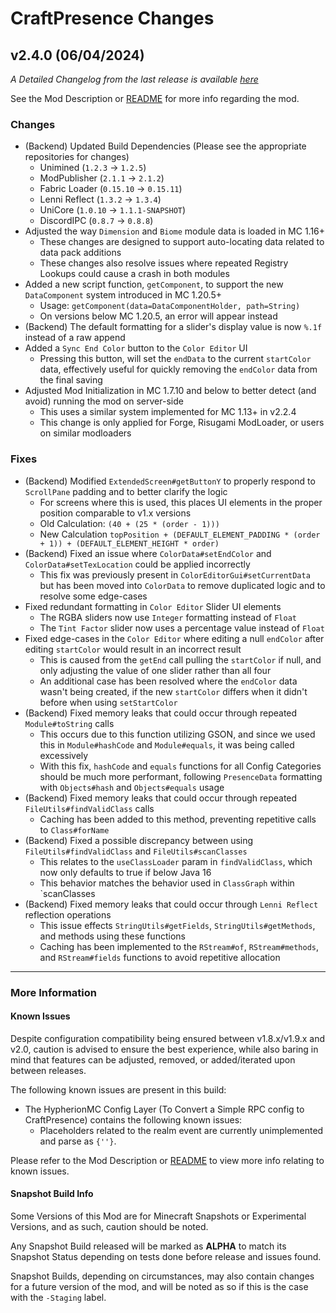 # CraftPresence Changes

## v2.4.0 (06/04/2024)

_A Detailed Changelog from the last release is
available [here](https://gitlab.com/CDAGaming/CraftPresence/-/compare/release%2Fv2.3.9...release%2Fv2.4.0)_

See the Mod Description or [README](https://gitlab.com/CDAGaming/CraftPresence) for more info regarding the mod.

### Changes

* (Backend) Updated Build Dependencies (Please see the appropriate repositories for changes)
    * Unimined (`1.2.3` -> `1.2.5`)
    * ModPublisher (`2.1.1` -> `2.1.2`)
    * Fabric Loader (`0.15.10` -> `0.15.11`)
    * Lenni Reflect (`1.3.2` -> `1.3.4`)
    * UniCore (`1.0.10` -> `1.1.1-SNAPSHOT`)
    * DiscordIPC (`0.8.7` -> `0.8.8`)
* Adjusted the way `Dimension` and `Biome` module data is loaded in MC 1.16+
    * These changes are designed to support auto-locating data related to data pack additions
    * These changes also resolve issues where repeated Registry Lookups could cause a crash in both modules
* Added a new script function, `getComponent`, to support the new `DataComponent` system introduced in MC 1.20.5+
    * Usage: `getComponent(data=DataComponentHolder, path=String)`
    * On versions below MC 1.20.5, an error will appear instead
* (Backend) The default formatting for a slider's display value is now `%.1f` instead of a raw append
* Added a `Sync End Color` button to the `Color Editor` UI
    * Pressing this button, will set the `endData` to the current `startColor` data, effectively useful for quickly
      removing the `endColor` data from the final saving
* Adjusted Mod Initialization in MC 1.7.10 and below to better detect (and avoid) running the mod on server-side
    * This uses a similar system implemented for MC 1.13+ in v2.2.4
    * This change is only applied for Forge, Risugami ModLoader, or users on similar modloaders

### Fixes

* (Backend) Modified `ExtendedScreen#getButtonY` to properly respond to `ScrollPane` padding and to better clarify the
  logic
    * For screens where this is used, this places UI elements in the proper position comparable to v1.x versions
    * Old Calculation: `(40 + (25 * (order - 1)))`
    * New Calculation `topPosition + (DEFAULT_ELEMENT_PADDING * (order + 1)) + (DEFAULT_ELEMENT_HEIGHT * order)`
* (Backend) Fixed an issue where `ColorData#setEndColor` and `ColorData#setTexLocation` could be applied incorrectly
    * This fix was previously present in `ColorEditorGui#setCurrentData` but has been moved into `ColorData` to remove
      duplicated logic and to resolve some edge-cases
* Fixed redundant formatting in `Color Editor` Slider UI elements
    * The RGBA sliders now use `Integer` formatting instead of `Float`
    * The `Tint Factor` slider now uses a percentage value instead of `Float`
* Fixed edge-cases in the `Color Editor` where editing a null `endColor` after editing `startColor` would result in an
  incorrect result
    * This is caused from the `getEnd` call pulling the `startColor` if null, and only adjusting the value of one slider
      rather than all four
    * An additional case has been resolved where the `endColor` data wasn't being created, if the new `startColor`
      differs when it didn't before when using `setStartColor`
* (Backend) Fixed memory leaks that could occur through repeated `Module#toString` calls
    * This occurs due to this function utilizing GSON, and since we used this in `Module#hashCode` and `Module#equals`,
      it was being called excessively
    * With this fix, `hashCode` and `equals` functions for all Config Categories should be much more performant,
      following `PresenceData` formatting with `Objects#hash` and `Objects#equals` usage
* (Backend) Fixed memory leaks that could occur through repeated `FileUtils#findValidClass` calls
    * Caching has been added to this method, preventing repetitive calls to `Class#forName`
* (Backend) Fixed a possible discrepancy between using `FileUtils#findValidClass` and `FileUtils#scanClasses`
    * This relates to the `useClassLoader` param in `findValidClass`, which now only defaults to true if below Java 16
    * This behavior matches the behavior used in `ClassGraph` within `scanClasses
* (Backend) Fixed memory leaks that could occur through `Lenni Reflect` reflection operations
    * This issue effects `StringUtils#getFields`, `StringUtils#getMethods`, and methods using these functions
    * Caching has been implemented to the `RStream#of`, `RStream#methods`, and `RStream#fields` functions to avoid
      repetitive allocation

___

### More Information

#### Known Issues

Despite configuration compatibility being ensured between v1.8.x/v1.9.x and v2.0,
caution is advised to ensure the best experience, while also baring in mind that features can be adjusted, removed, or
added/iterated upon between releases.

The following known issues are present in this build:

* The HypherionMC Config Layer (To Convert a Simple RPC config to CraftPresence) contains the following known issues:
    * Placeholders related to the realm event are currently unimplemented and parse as `{''}`.

Please refer to the Mod Description or [README](https://gitlab.com/CDAGaming/CraftPresence) to view more info relating
to known issues.

#### Snapshot Build Info

Some Versions of this Mod are for Minecraft Snapshots or Experimental Versions, and as such, caution should be noted.

Any Snapshot Build released will be marked as **ALPHA** to match its Snapshot Status depending on tests done before
release
and issues found.

Snapshot Builds, depending on circumstances, may also contain changes for a future version of the mod, and will be noted
as so if this is the case with the `-Staging` label.
